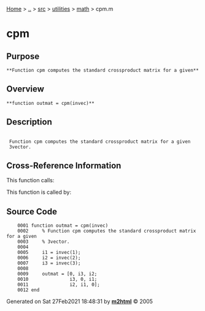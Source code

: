 [Home](../../../../../index.md) \> [..](#) \> [src](../../../../../documentation.md) \> [utilities](#)
\> [math](index.md) \> cpm.m



# cpm

## Purpose 

``` 
**Function cpm computes the standard crossproduct matrix for a given**
```

## Overview 

``` 
**function outmat = cpm(invec)**
```

## Description 

```
 
 Function cpm computes the standard crossproduct matrix for a given
 3vector.

```

## Cross-Reference Information 

This function calls:

This function is called by:

## Source Code 

```
    0001 function outmat = cpm(invec)
    0002     % Function cpm computes the standard crossproduct matrix for a given
    0003     % 3vector.
    0004 
    0005     i1 = invec(1);
    0006     i2 = invec(2);
    0007     i3 = invec(3);
    0008 
    0009     outmat = [0, i3, i2;
    0010               i3, 0, i1;
    0011               i2, i1, 0];
    0012 end
```



Generated on Sat 27Feb2021 18:48:31 by
**[m2html](http://www.artefact.tk/software/matlab/m2html/ "Matlab Documentation in HTML")**
© 2005